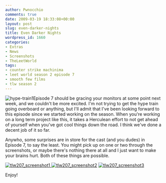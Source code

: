 ```yaml
---
author: Pwnocchio
comments: true
date: 2009-03-19 18:33:08+00:00
layout: post
slug: even-darker-nights
title: Even Darker Nights
wordpress_id: 1660
categories:
- Extras
- News
- Screenshots
- TheLeetWorld
tags:
- counter strike machinima
- leet world season 2 episode 7
- smooth few films
- tlw season 2
---
```


![hype-train1](http://smoothfewfilms.com/wp-content/uploads/2009/03/hype-train1.jpg)Episode 7 should be gracing your monitors at some point next week, and we couldn't be more excited. I'm not trying to get the hype train going overboard or anything, but I'll admit that I've been looking forward to this episode since we started working on the season. When you're working on a long term project like this, it takes a Herculean effort to not get ahead of yourself when you've got cool things down the road. I think we've done a decent job of it so far.

Anywho, some surprises are in store for the cast (and you dudes) in Episode 7, to say the least. You might pick up on one or two through the screenshots, or maybe there's nothing there at all and I just want to make your brains hurt. Both of these things are possible.

[![tlw207_screenshot1](http://smoothfewfilms.com/wp-content/uploads/2009/03/tlw207_screenshot1-128x72.jpg) ](http://smoothfewfilms.com/wp-content/uploads/2009/03/tlw207_screenshot1.jpg)[![tlw207_screenshot2](http://smoothfewfilms.com/wp-content/uploads/2009/03/tlw207_screenshot2-128x72.jpg)](http://smoothfewfilms.com/wp-content/uploads/2009/03/tlw207_screenshot2.jpg) [![tlw207_screenshot3](http://smoothfewfilms.com/wp-content/uploads/2009/03/tlw207_screenshot3-128x72.jpg)](http://smoothfewfilms.com/wp-content/uploads/2009/03/tlw207_screenshot3.jpg)

Enjoy!
